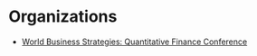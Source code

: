 # Organizations

- [World Business Strategies: Quantitative Finance Conference](https://www.wbstraining.com/events/qfc/)
